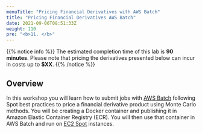 ```yaml
---
menuTitle: "Pricing Financial Derivatives with AWS Batch"
title: "Pricing Financial Derivatives AWS Batch"
date: 2021-09-06T08:51:33Z
weight: 110
pre: "<b>11. </b>"
---
```


{{% notice info %}}
The estimated completion time of this lab is **90 minutes**. Please note that pricing the derivatives presented below can incur in costs up to **$XX**.
{{% /notice %}}
## Overview

In this workshop you will learn how to submit jobs with [AWS Batch](https://aws.amazon.com/batch/) following Spot best practices to price a financial derivative product using Monte Carlo methods. 
You will be creating a Docker container and publishing it in Amazon Elastic Container Registry (ECR). You will then use that container in AWS Batch and run on [EC2 Spot](https://aws.amazon.com/ec2/spot/) instances. 
<!-- 1. A python script downloads the Blender file from S3 to extract the number of frames from the Blender project.
2. The script submits a batch job using an `array job` with as many tasks as number of frames. It also submits a single stitching job using [FFmpeg](https://ffmpeg.org/) to create a final video file.
3. Each of the jobs in the rendering job array run a Docker container that executes Blender to render a slice of frames, and after uploads them to S3. -->



